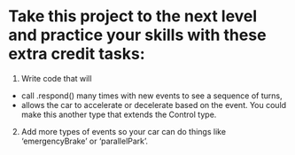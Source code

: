 # Take this project to the next level and practice your skills with these extra credit tasks:

1. Write code that will 
 * call .respond() many times with new events to see a sequence of turns,
 * allows the car to accelerate or decelerate based on the event. You could make this another type that extends the Control type.
2. Add more types of events so your car can do things like ‘emergencyBrake’ or ‘parallelPark’.